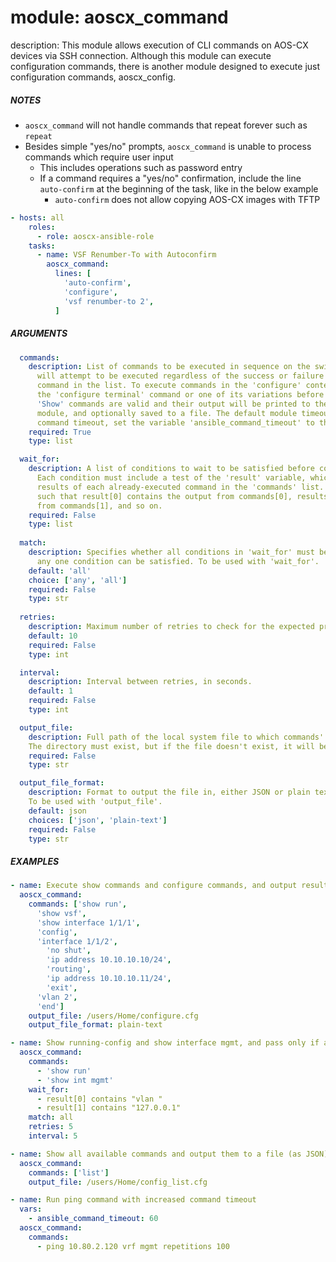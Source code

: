 # module: aoscx_command

description: This module allows execution of CLI commands on AOS-CX devices via SSH connection. 
Although this module can execute configuration commands, there is another module designed to execute
just configuration commands, aoscx_config.

##### NOTES
* `aoscx_command` will not handle commands that repeat forever such as `repeat` 
* Besides simple "yes/no" prompts, `aoscx_command` is unable to process commands which require user input
	* This includes operations such as password entry
    * If a command requires a "yes/no" confirmation, include the line `auto-confirm` at the beginning of the task, like in the below example
        * `auto-confirm` does not allow copying AOS-CX images with TFTP
```yaml
- hosts: all
    roles:
      - role: aoscx-ansible-role
    tasks:
      - name: VSF Renumber-To with Autoconfirm
        aoscx_command:
          lines: [
            'auto-confirm',
            'configure',
            'vsf renumber-to 2',
          ]
```


##### ARGUMENTS
```YAML
  commands:
    description: List of commands to be executed in sequence on the switch. Every command
      will attempt to be executed regardless of the success or failure of the previous 
      command in the list. To execute commands in the 'configure' context, you must include 
      the 'configure terminal' command or one of its variations before the configuration commands. 
      'Show' commands are valid and their output will be printed to the screen, returned by the 
      module, and optionally saved to a file. The default module timeout is 30 seconds. To change the 
      command timeout, set the variable 'ansible_command_timeout' to the desired time in seconds.
    required: True
    type: list

  wait_for:
    description: A list of conditions to wait to be satisfied before continuing execution.
      Each condition must include a test of the 'result' variable, which contains the output 
      results of each already-executed command in the 'commands' list. 'result' is a list
      such that result[0] contains the output from commands[0], results[1] contains the output 
      from commands[1], and so on.  
    required: False
    type: list
    
  match:
    description: Specifies whether all conditions in 'wait_for' must be satisfied or if just 
      any one condition can be satisfied. To be used with 'wait_for'.
    default: 'all'
    choice: ['any', 'all']
    required: False
    type: str
        
  retries:
    description: Maximum number of retries to check for the expected prompt.
    default: 10
    required: False
    type: int

  interval:
    description: Interval between retries, in seconds.
    default: 1
    required: False
    type: int

  output_file:
    description: Full path of the local system file to which commands' results will be output.
    The directory must exist, but if the file doesn't exist, it will be created.
    required: False
    type: str

  output_file_format:
    description: Format to output the file in, either JSON or plain text.
    To be used with 'output_file'.
    default: json
    choices: ['json', 'plain-text']
    required: False
    type: str
```

##### EXAMPLES
```YAML
- name: Execute show commands and configure commands, and output results to file in plaintext
  aoscx_command:
    commands: ['show run',
      'show vsf',
      'show interface 1/1/1',
      'config',
      'interface 1/1/2',
        'no shut',
        'ip address 10.10.10.10/24',
        'routing',
        'ip address 10.10.10.11/24',
        'exit',
      'vlan 2',
      'end']
    output_file: /users/Home/configure.cfg
    output_file_format: plain-text

- name: Show running-config and show interface mgmt, and pass only if all (both) results match
  aoscx_command:
    commands:
      - 'show run'
      - 'show int mgmt'
    wait_for:
      - result[0] contains "vlan "
      - result[1] contains "127.0.0.1"
    match: all
    retries: 5
    interval: 5

- name: Show all available commands and output them to a file (as JSON)
  aoscx_command:
    commands: ['list']
    output_file: /users/Home/config_list.cfg

- name: Run ping command with increased command timeout
  vars:
    - ansible_command_timeout: 60
  aoscx_command:    
    commands:
      - ping 10.80.2.120 vrf mgmt repetitions 100
```